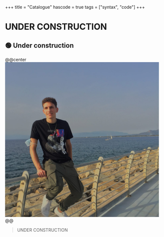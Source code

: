 +++
title = "Catalogue"
hascode = true
tags = ["syntax", "code"]
+++

# UNDER CONSTRUCTION

## 🟢 Under construction
@@center ![](/assets/Biagio.jpg) @@
> UNDER CONSTRUCTION